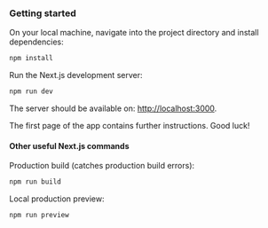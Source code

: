 ### Getting started

On your local machine, navigate into the project directory and install dependencies:

```bash
npm install
```

Run the Next.js development server:

```bash
npm run dev
```

The server should be available on: [http://localhost:3000](http://localhost:3000).

The first page of the app contains further instructions. Good luck!

#### Other useful Next.js commands

Production build (catches production build errors):

```bash
npm run build
```

Local production preview:

```bash
npm run preview
```
